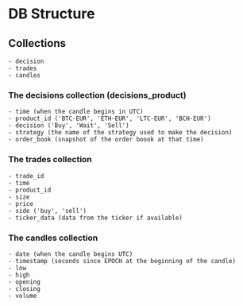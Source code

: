 # DB Structure


## Collections

    - decision
    - trades
    - candles

### The decisions collection (decisions_product)

    - time (when the candle begins in UTC)
    - product_id ('BTC-EUR', 'ETH-EUR', 'LTC-EUR', 'BCH-EUR')
    - decision ('Buy', 'Wait', 'Sell')
    - strategy (the name of the strategy used to make the decision)
    - order_book (snapshot of the order boook at that time)

### The trades collection

    - trade_id
    - time
    - product_id
    - size
    - price
    - side ('buy', 'sell')
    - ticker_data (data from the ticker if available)

### The candles collection

    - date (when the candle begins UTC)
    - timestamp (seconds since EPOCH at the beginning of the candle)
    - low
    - high
    - opening
    - closing
    - volume

